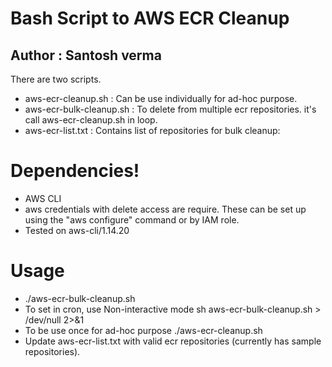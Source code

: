 # Bash Script to AWS ECR Cleanup

## Author : Santosh verma

There are two scripts.

  - aws-ecr-cleanup.sh : Can be use individually for ad-hoc purpose.
  - aws-ecr-bulk-cleanup.sh : To delete from multiple ecr repositories. it's call aws-ecr-cleanup.sh in loop.
  - aws-ecr-list.txt : Contains list of repositories for bulk cleanup:

# Dependencies!

  - AWS CLI
  - aws credentials with delete access are require. These can be set up using the "aws configure" command or by IAM role.
  - Tested on aws-cli/1.14.20

# Usage
  - ./aws-ecr-bulk-cleanup.sh
  - To set in cron, use Non-interactive mode
    sh aws-ecr-bulk-cleanup.sh  > /dev/null 2>&1
  - To be use once for ad-hoc purpose
    ./aws-ecr-cleanup.sh <IMAGE-REPO-NAME> <RETAIN-COUNT>
  - Update aws-ecr-list.txt with valid ecr repositories (currently has sample repositories).
